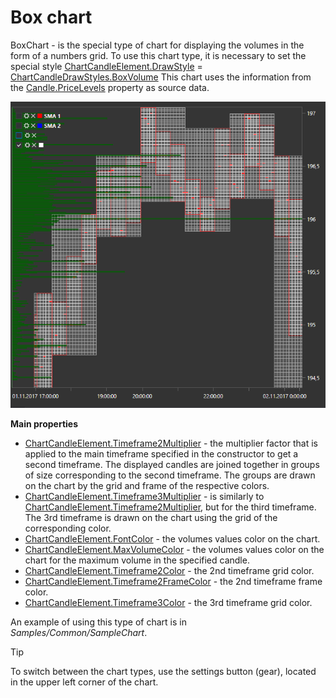 # Box chart

BoxChart \- is the special type of chart for displaying the volumes in the form of a numbers grid. To use this chart type, it is necessary to set the special style [ChartCandleElement.DrawStyle](xref:StockSharp.Xaml.Charting.ChartCandleElement.DrawStyle) \= [ChartCandleDrawStyles.BoxVolume](xref:StockSharp.Xaml.Charting.ChartCandleDrawStyles.BoxVolume) This chart uses the information from the [Candle.PriceLevels](xref:StockSharp.Algo.Candles.Candle.PriceLevels) property as source data. 

![Gui BoxChart](../../../../images/gui_boxchart.png)

**Main properties**

- [ChartCandleElement.Timeframe2Multiplier](xref:StockSharp.Xaml.Charting.ChartCandleElement.Timeframe2Multiplier) \- the multiplier factor that is applied to the main timeframe specified in the constructor to get a second timeframe. The displayed candles are joined together in groups of size corresponding to the second timeframe. The groups are drawn on the chart by the grid and frame of the respective colors. 
- [ChartCandleElement.Timeframe3Multiplier](xref:StockSharp.Xaml.Charting.ChartCandleElement.Timeframe3Multiplier) \- is similarly to [ChartCandleElement.Timeframe2Multiplier](xref:StockSharp.Xaml.Charting.ChartCandleElement.Timeframe2Multiplier), but for the third timeframe. The 3rd timeframe is drawn on the chart using the grid of the corresponding color. 
- [ChartCandleElement.FontColor](xref:StockSharp.Xaml.Charting.ChartCandleElement.FontColor) \- the volumes values color on the chart. 
- [ChartCandleElement.MaxVolumeColor](xref:StockSharp.Xaml.Charting.ChartCandleElement.MaxVolumeColor) \- the volumes values color on the chart for the maximum volume in the specified candle. 
- [ChartCandleElement.Timeframe2Color](xref:StockSharp.Xaml.Charting.ChartCandleElement.Timeframe2Color) \- the 2nd timeframe grid color. 
- [ChartCandleElement.Timeframe2FrameColor](xref:StockSharp.Xaml.Charting.ChartCandleElement.Timeframe2FrameColor) \- the 2nd timeframe frame color. 
- [ChartCandleElement.Timeframe3Color](xref:StockSharp.Xaml.Charting.ChartCandleElement.Timeframe3Color) \- the 3rd timeframe grid color. 

An example of using this type of chart is in *Samples\/Common\/SampleChart*. 

> [!TIP]
> To switch between the chart types, use the settings button (gear), located in the upper left corner of the chart.
